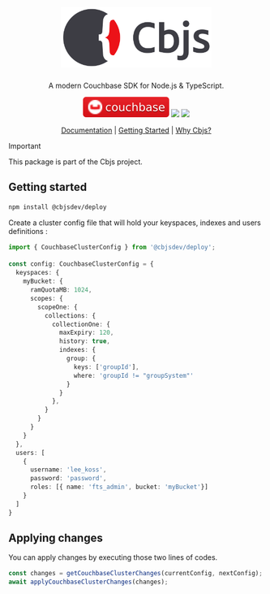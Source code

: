 <h1 align="center">
 <img alt="Cbjs" src="https://github.com/cbjs-dev/cbjs/raw/main/docs/src/public/cbjs-logotype.svg" height="120" />
</h1>
<p align="center">
A modern Couchbase SDK for Node.js & TypeScript.
<p>

<p align="center">
    <img src="/assets/couchbase-badge.svg" alt="Couchbase Badge" />
 <a href="https://www.npmjs.com/package/@cbjsdev/cbjs"><img src="https://img.shields.io/npm/v/@cbjsdev/cbjs?label=cbjs" /></a>
 <a href="https://github.com/cbjs-dev/cbjs/actions/workflows/tests.yml"><img src="https://github.com/cbjs-dev/cbjs/actions/workflows/tests.yml/badge.svg" /></a>
</p>

<p align="center">
 <a href="https://cbjs.dev">Documentation</a> | <a href="https://cbjs.dev/guide/">Getting Started</a> | <a href="https://cbjs.dev/guide/why.html">Why Cbjs?</a>
</p>

> [!IMPORTANT]
> This package is part of the Cbjs project.

## Getting started

```bash
npm install @cbjsdev/deploy
```

Create a cluster config file that will hold your keyspaces, indexes and users definitions :

```ts
import { CouchbaseClusterConfig } from '@cbjsdev/deploy';

const config: CouchbaseClusterConfig = {
  keyspaces: {
    myBucket: {
      ramQuotaMB: 1024,
      scopes: {
        scopeOne: {
          collections: {
            collectionOne: {
              maxExpiry: 120,
              history: true,
              indexes: {
                group: {
                  keys: ['groupId'],
                  where: 'groupId != "groupSystem"'
                }
              }
            },
          }
        }
      }
    }
  },
  users: [
    {
      username: 'lee_koss',
      password: 'password',
      roles: [{ name: 'fts_admin', bucket: 'myBucket'}]
    }
  ]
}
```

## Applying changes

You can apply changes by executing those two lines of codes.

```ts
const changes = getCouchbaseClusterChanges(currentConfig, nextConfig);
await applyCouchbaseClusterChanges(changes);
```